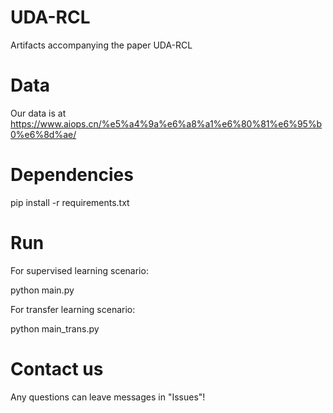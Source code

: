 # UDA-RCL
Artifacts accompanying the paper UDA-RCL

# Data
Our data is at https://www.aiops.cn/%e5%a4%9a%e6%a8%a1%e6%80%81%e6%95%b0%e6%8d%ae/

# Dependencies
pip install -r requirements.txt

# Run
For supervised learning scenario: 

python main.py  

For transfer learning scenario:

python main_trans.py

# Contact us
Any questions can leave messages in "Issues"!
